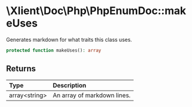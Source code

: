 # \\Xlient\\Doc\\Php\\PhpEnumDoc::makeUses

Generates markdown for what traits this class uses.

```php
protected function makeUses(): array
```

## Returns

| Type | Description |
| :--- | :--- |
| array\<string\> | An array of markdown lines. |